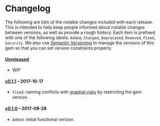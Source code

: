 # Changelog

The following are lists of the notable changes included with each release.
This is intended to help keep people informed about notable changes between
versions, as well as provide a rough history. Each item is prefixed with
one of the following labels: `Added`, `Changed`, `Deprecated`,
`Removed`, `Fixed`, `Security`. We also use [Semantic Versioning](http://semver.org)
to manage the versions of this gem so
that you can set version constraints properly.

#### [Unreleased](https://github.com/uniiverse/graphql-tracing/compare/v0.1.1...HEAD)

* WIP

#### [v0.1.1](https://github.com/uniiverse/graphql-tracing/compare/v0.1.0...v0.1.1) – 2017-10-17

* `Fixed`: naming conflicts with [graphql-ruby](https://github.com/rmosolgo/graphql-ruby/pull/996) by restricting the gem version.

#### [v0.1.0](https://github.com/uniiverse/graphql-tracing/compare/d346dd2...v0.1.0) – 2017-08-28

* `Added`: initial functional version.
